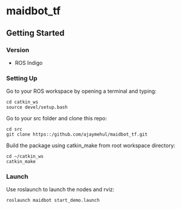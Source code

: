 # maidbot_tf

## Getting Started

### Version
* ROS Indigo


### Setting Up
Go to your ROS workspace by opening a terminal and typing:
```
cd catkin_ws
source devel/setup.bash
```
Go to your src folder and clone this repo:
```
cd src
git clone https::/github.com/ajaymehul/maidbot_tf.git
```
Build the package using catkin_make from root workspace directory:
```
cd ~/catkin_ws
catkin_make
```

### Launch
Use roslaunch to launch the nodes and rviz:
```
roslaunch maidbot start_demo.launch
```



